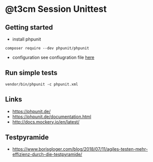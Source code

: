 # @t3cm Session Unittest

## Getting started

* install phpunit
```
composer require --dev phpunit/phpunit
```

* configuration
see confiugration file [here](phpunit.xml)

## Run simple tests
```
vendor/bin/phpunit -c phpunit.xml
```

## Links

* https://phpunit.de/
* https://phpunit.de/documentation.html
* http://docs.mockery.io/en/latest/

## Testpyramide

* https://www.borisgloger.com/blog/2018/07/11/agiles-testen-mehr-effizienz-durch-die-testpyramide/
